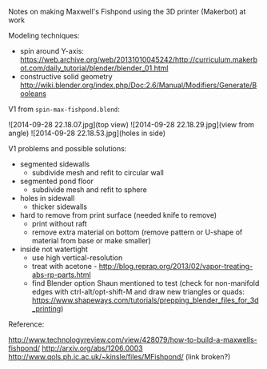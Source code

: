 Notes on making Maxwell's Fishpond using the 3D printer (Makerbot) at work

Modeling techniques:

* spin around Y-axis: https://web.archive.org/web/20131010045242/http://curriculum.makerbot.com/daily_tutorial/blender/blender_01.html
* constructive solid geometry http://wiki.blender.org/index.php/Doc:2.6/Manual/Modifiers/Generate/Booleans

V1 from `spin-max-fishpond.blend`:

![2014-09-28 22.18.07.jpg](top view)
![2014-09-28 22.18.29.jpg](view from angle)
![2014-09-28 22.18.53.jpg](holes in side)

V1 problems and possible solutions:

* segmented sidewalls
  * subdivide mesh and refit to circular wall
* segmented pond floor
  * subdivide mesh and refit to sphere
* holes in sidewall
  * thicker sidewalls
* hard to remove from print surface (needed knife to remove)
  * print without raft
  * remove extra material on bottom (remove pattern or U-shape of material from base or make smaller)
* inside not watertight
  * use high vertical-resolution
  * treat with acetone - http://blog.reprap.org/2013/02/vapor-treating-abs-rp-parts.html
  * find Blender option Shaun mentioned to test (check for non-manifold edges with ctrl-alt/opt-shift-M and draw new triangles or quads: https://www.shapeways.com/tutorials/prepping_blender_files_for_3d_printing)

Reference:

http://www.technologyreview.com/view/428079/how-to-build-a-maxwells-fishpond/
http://arxiv.org/abs/1206.0003
http://www.qols.ph.ic.ac.uk/~kinsle/files/MFishpond/ (link broken?)
